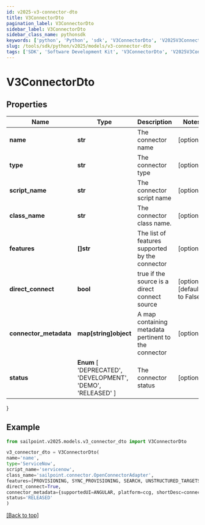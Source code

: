 ```yaml
---
id: v2025-v3-connector-dto
title: V3ConnectorDto
pagination_label: V3ConnectorDto
sidebar_label: V3ConnectorDto
sidebar_class_name: pythonsdk
keywords: ['python', 'Python', 'sdk', 'V3ConnectorDto', 'V2025V3ConnectorDto'] 
slug: /tools/sdk/python/v2025/models/v3-connector-dto
tags: ['SDK', 'Software Development Kit', 'V3ConnectorDto', 'V2025V3ConnectorDto']
---
```


# V3ConnectorDto


## Properties

Name | Type | Description | Notes
------------ | ------------- | ------------- | -------------
**name** | **str** | The connector name | [optional] 
**type** | **str** | The connector type | [optional] 
**script_name** | **str** | The connector script name | [optional] 
**class_name** | **str** | The connector class name. | [optional] 
**features** | **[]str** | The list of features supported by the connector | [optional] 
**direct_connect** | **bool** | true if the source is a direct connect source | [optional] [default to False]
**connector_metadata** | **map[string]object** | A map containing metadata pertinent to the connector | [optional] 
**status** |  **Enum** [  'DEPRECATED',    'DEVELOPMENT',    'DEMO',    'RELEASED' ] | The connector status | [optional] 
}

## Example

```python
from sailpoint.v2025.models.v3_connector_dto import V3ConnectorDto

v3_connector_dto = V3ConnectorDto(
name='name',
type='ServiceNow',
script_name='servicenow',
class_name='sailpoint.connector.OpenConnectorAdapter',
features=[PROVISIONING, SYNC_PROVISIONING, SEARCH, UNSTRUCTURED_TARGETS],
direct_connect=True,
connector_metadata={supportedUI=ANGULAR, platform=ccg, shortDesc=connector description},
status='RELEASED'
)

```
[[Back to top]](#) 

